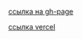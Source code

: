 
[ссылка на gh-page](https://octavian-imp.github.io/aviasales.github.io/)

[ссылка vercel](https://aviasales-gilt-five.vercel.app/)

